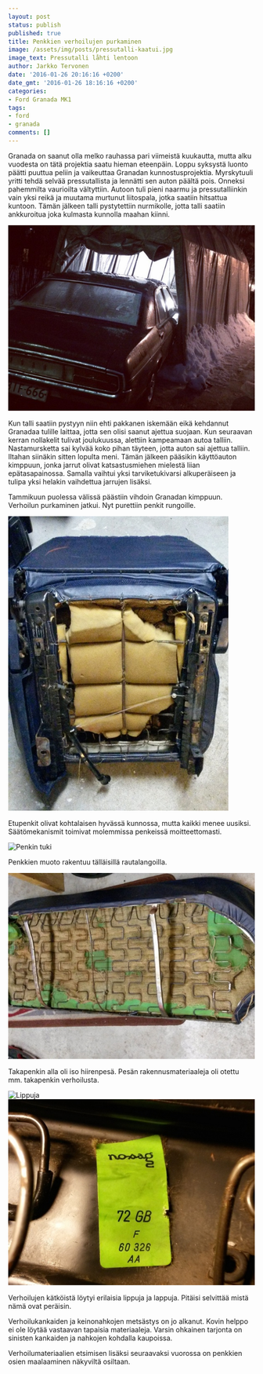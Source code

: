 ```yaml
---
layout: post
status: publish
published: true
title: Penkkien verhoilujen purkaminen
image: /assets/img/posts/pressutalli-kaatui.jpg
image_text: Pressutalli låhti lentoon
author: Jarkko Tervonen
date: '2016-01-26 20:16:16 +0200'
date_gmt: '2016-01-26 18:16:16 +0200'
categories:
- Ford Granada MK1
tags:
- ford
- granada
comments: []
---
```

Granada on saanut olla melko rauhassa pari viimeistä kuukautta, mutta alku vuodesta on tätä projektia saatu hieman eteenpäin. Loppu syksystä luonto päätti puuttua peliin ja vaikeuttaa Granadan kunnostusprojektia. Myrskytuuli yritti tehdä selvää pressutallista ja lennätti sen auton päältä pois. Onneksi pahemmilta vaurioilta vältyttiin. Autoon tuli pieni naarmu ja pressutalliinkin vain yksi reikä ja muutama murtunut liitospala, jotka saatiin hitsattua kuntoon. Tämän jälkeen talli pystytettiin nurmikolle, jotta talli saatiin ankkuroitua joka kulmasta kunnolla maahan kiinni.

<amp-img src="/assets/img/posts/granada-luistelua.jpg" alt="Talliin luistelua" width="4" height="3" layout="responsive">
  <noscript><img src="/assets/img/posts/granada-luistelua.jpg" alt="Talliin luistelua" /></noscript>
</amp-img>

Kun talli saatiin pystyyn niin ehti pakkanen iskemään eikä kehdannut Granadaa tulille laittaa, jotta sen olisi saanut ajettua suojaan. Kun seuraavan kerran nollakelit tulivat joulukuussa, alettiin kampeamaan autoa talliin. Nastamursketta sai kylvää koko pihan täyteen, jotta auton sai ajettua talliin. Iltahan siinäkin sitten lopulta meni. Tämän jälkeen pääsikin käyttöauton kimppuun, jonka jarrut olivat katsastusmiehen mielestä liian epätasapainossa. Samalla vaihtui yksi tarviketukivarsi alkuperäiseen ja tulipa yksi helakin vaihdettua jarrujen lisäksi.

Tammikuun puolessa välissä päästiin vihdoin Granadan kimppuun. Verhoilun purkaminen jatkui. Nyt purettiin penkit rungoille.

<amp-img src="/assets/img/posts/etupenkki.jpg" alt="Etupenkki" width="4" height="3" layout="responsive">
  <noscript><img src="/assets/img/posts/etupenkki.jpg" alt="Etupenkki" /></noscript>
</amp-img>

Etupenkit olivat kohtalaisen hyvässä kunnossa, mutta kaikki menee uusiksi. Säätömekanismit toimivat molemmissa penkeissä moitteettomasti.

<amp-img src="/assets/img/posts/penkintuki.jpg" alt="Penkin tuki" width="4" height="3" layout="responsive">
  <noscript><img src="/assets/img/posts/penkintuki.jpg" alt="Penkin tuki" /></noscript>
</amp-img>

Penkkien muoto rakentuu tälläisillä rautalangoilla.

<amp-img src="/assets/img/posts/takapenkki.jpg" alt="Takapenkki" width="4" height="3" layout="responsive">
  <noscript><img src="/assets/img/posts/takapenkki.jpg" alt="Takapenkki" /></noscript>
</amp-img>

Takapenkin alla oli iso hiirenpesä. Pesän rakennusmateriaaleja oli otettu mm. takapenkin verhoilusta.

<amp-img src="/assets/img/posts/lippuja.jpg" alt="Lippuja" width="4" height="3" layout="responsive">
  <noscript><img src="/assets/img/posts/lippuja.jpg" alt="Lippuja" /></noscript>
</amp-img>

<amp-img src="/assets/img/posts/lappuja.jpg" alt="Lappuja" width="4" height="3" layout="responsive">
  <noscript><img src="/assets/img/posts/lappuja.jpg" alt="Lappuja" /></noscript>
</amp-img>

Verhoilujen kätköistä löytyi erilaisia lippuja ja lappuja. Pitäisi selvittää mistä nämä ovat peräisin.

Verhoilukankaiden ja keinonahkojen metsästys on jo alkanut. Kovin helppo ei ole löytää vastaavan tapaisia materiaaleja. Varsin ohkainen tarjonta on sinisten kankaiden ja nahkojen kohdalla kaupoissa.

Verhoilumateriaalien etsimisen lisäksi seuraavaksi vuorossa on penkkien osien maalaaminen näkyviltä osiltaan.
